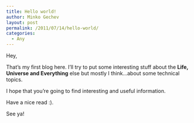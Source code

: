 ```yaml
---
title: Hello world!
author: Minko Gechev
layout: post
permalink: /2011/07/14/hello-world/
categories:
  - Any
---
```

Hey,

That&#8217;s my first blog here. I&#8217;ll try to put some interesting stuff about the **Life, Universe and Everything** else but mostly I think&#8230;about some technical topics.

I hope that you&#8217;re going to find interesting and useful information.

Have a nice read :).

See ya!
